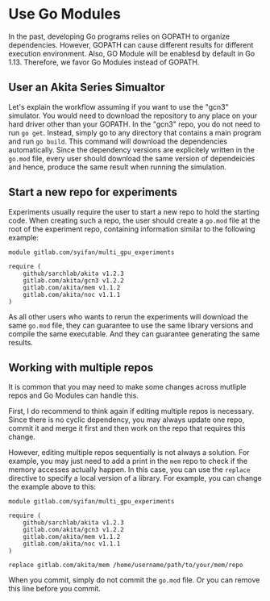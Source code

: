 # Use Go Modules

In the past, developing Go programs relies on GOPATH to organize dependencies. However, GOPATH can cause different results for different execution environment. Also, GO Module will be enablesd by default in Go 1.13. Therefore, we favor Go Modules instead of GOPATH.

## User an Akita Series Simualtor

Let's explain the workflow assuming if you want to use the "gcn3" simulator. You would need to download the repository to any place on your hard driver other than your GOPATH. In the "gcn3" repo, you do not need to run `go get`. Instead, simply go to any directory that contains a main program and run `go build`. This command will download the dependencies automatically. Since the dependency versions are explicitely written in the `go.mod` file, every user should download the same version of dependeicies and hence, produce the same result when running the simulation.

## Start a new repo for experiments

Experiments usually require the user to start a new repo to hold the starting code. When creating such a repo, the user should create a `go.mod` file at the root of the experiment repo, containing information similar to the following example:

```gomod
module gitlab.com/syifan/multi_gpu_experiments

require (
	github/sarchlab/akita v1.2.3
	gitlab.com/akita/gcn3 v1.2.2
	gitlab.com/akita/mem v1.1.2
	gitlab.com/akita/noc v1.1.1
)
```

As all other users who wants to rerun the experiments will download the same `go.mod` file, they can guarantee to use the same library versions and compile the same executable. And they can guarantee generating the same results. 

## Working with multiple repos

It is common that you may need to make some changes across mutliple repos and Go Modules can handle this.

First, I do recommend to think again if editing multiple repos is necessary. Since there is no cyclic dependency, you may always update one repo, commit it and merge it first and then work on the repo that requires this change. 

However, editing multiple repos sequentially is not always a solution. For example, you may just need to add a print in the `mem` repo to check if the memory accesses actually happen. In this case, you can use the `replace` directive to specify a local version of a library. For example, you can change the example above to this:

```gomod
module gitlab.com/syifan/multi_gpu_experiments

require (
	github/sarchlab/akita v1.2.3
	gitlab.com/akita/gcn3 v1.2.2
	gitlab.com/akita/mem v1.1.2
	gitlab.com/akita/noc v1.1.1
)

replace gitlab.com/akita/mem /home/username/path/to/your/mem/repo
```

When you commit, simply do not commit the `go.mod` file. Or you can remove this line before you commit.
